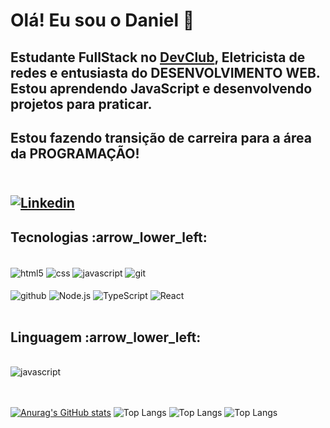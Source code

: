 
<h1> Olá! Eu sou o Daniel 👋 </h1>
<h2> Estudante FullStack no <a href="https://rodolfomori.com.br/-devclub" target="_blank">DevClub</a>, Eletricista de redes e entusiasta do DESENVOLVIMENTO WEB. Estou aprendendo JavaScript e desenvolvendo projetos para praticar.</h2>
<h2> Estou fazendo transição de carreira para a área da PROGRAMAÇÃO!<h2>

<div style="dislplay: inlaine_block"><br/>
   <a href="www.linkedin.com/in/danielrjalves"> <img align="center" alt="Linkedin"  src="https://www.linkedin.com/feed/?trk=nav_back_to_linkedin"/> </a>
   

</div>

   
<h2>  Tecnologias :arrow_lower_left:</h2>
<div style="dislplay: inlaine_block"><br/>
   <img align="center" alt="html5" src="https://img.shields.io/badge/HTML5-E34F26?style=for-the-badge&logo=html5&logoColor=white"/>
   <img align="center" alt="css" src="https://img.shields.io/badge/CSS3-1572B6?style=for-the-badge&logo=css3&logoColor=white"/>
   <img align="center" alt="javascript" src="https://img.shields.io/badge/JavaScript-323330?style=for-the-badge&logo=javascript&logoColor=F7DF1E"/>
    <img align="center" alt="git" src="https://img.shields.io/badge/GIT-E44C30?style=for-the-badge&logo=git&logoColor=white"/> <br/> <br/>
   <img align="center" alt="github" src="https://img.shields.io/badge/GitHub-100000?style=for-the-badge&logo=github&logoColor=white"/>
   <img align="center" alt="Node.js" src="https://img.shields.io/badge/Node.js-43853D?style=for-the-badge&logo=node.js&logoColor=white"/>
   <img align="center" alt="TypeScript" src="https://img.shields.io/badge/TypeScript-007ACC?style=for-the-badge&logo=typescript&logoColor=white"/>
   <img align="center" alt="React" src="https://img.shields.io/badge/React-20232A?style=for-the-badge&logo=react&logoColor=61DAFB"/>

</div>
<br/>

 <h2>  Linguagem :arrow_lower_left:</h2>
 <div style="dislplay: inlaine_block"><br/>
   <img align="center" alt="javascript" src="https://img.shields.io/badge/JavaScript-323330?style=for-the-badge&logo=javascript&logoColor=F7DF1E"/>
</div>

<br>
<br>

[![Anurag's GitHub stats](https://github-readme-stats.vercel.app/api?username=Daniellrjalves)](https://github.com/anuraghazra/github-readme-stats)
![Top Langs](https://github-readme-stats.vercel.app/api/top-langs/?username=Daniellrjalves)
![Top Langs](https://github-readme-stats.vercel.app/api/top-langs/?username=Daniellrjalves)
![Top Langs](https://github-readme-stats.vercel.app/api/top-langs/?username=Daniellrjalves)




